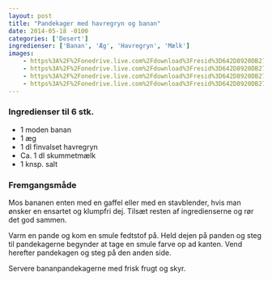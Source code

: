 ```yaml
---
layout: post
title: "Pandekager med havregryn og banan"
date: 2014-05-18 -0100
categories: ['Desert']
ingredienser: ['Banan', 'Æg', 'Havregryn', 'Mælk']
images:
    - https%3A%2F%2Fonedrive.live.com%2Fdownload%3Fresid%3D642D8920DB2784EE!167774
    - https%3A%2F%2Fonedrive.live.com%2Fdownload%3Fresid%3D642D8920DB2784EE!167775
    - https%3A%2F%2Fonedrive.live.com%2Fdownload%3Fresid%3D642D8920DB2784EE!167776
    - https%3A%2F%2Fonedrive.live.com%2Fdownload%3Fresid%3D642D8920DB2784EE!167777
---
```

### Ingredienser til 6 stk.
-   1 moden banan
-   1 æg
-   1 dl finvalset havregryn
-   Ca. 1 dl skummetmælk
-   1 knsp. salt

### Fremgangsmåde
Mos bananen enten med en gaffel eller med en stavblender, hvis man ønsker en ensartet og klumpfri dej. Tilsæt resten af ingredienserne og rør det god sammen.

Varm en pande og kom en smule fedtstof på. Held dejen på panden og steg til pandekagerne begynder at tage en smule farve op ad kanten. Vend herefter pandekagen og steg på den anden side.

Servere bananpandekagerne med frisk frugt og skyr.